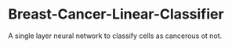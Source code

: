 # Breast-Cancer-Linear-Classifier
A single layer neural network to classify cells as cancerous ot not.
